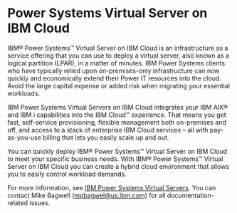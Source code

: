 # Power Systems Virtual Server on IBM Cloud
IBM® Power Systems™ Virtual Server on IBM Cloud is an infrastructure as a service offering that you can use to deploy a virtual server, also known as a logical partition (LPAR), in a matter of minutes. IBM Power Systems clients who have typically relied upon on-premises-only infrastructure can now quickly and economically extend their Power IT resources into the cloud. Avoid the large capital expense or added risk when migrating your essential workloads.

IBM Power Systems Virtual Servers on IBM Cloud integrates your IBM AIX® and IBM i capabilities into the IBM Cloud™ experience. That means you get fast, self-service provisioning, flexible management both on-premises and off, and access to a stack of enterprise IBM Cloud services – all with pay-as-you-use billing that lets you easily scale up and out.

You can quickly deploy IBM® Power Systems™ Virtual Server on IBM Cloud to meet your specific business needs. With IBM® Power Systems™ Virtual Server on IBM Cloud you can create a hybrid cloud environment that allows you to easily control workload demands.

For more information, see [IBM Power Systems Virtual Servers](https://cloud.ibm.com/docs/infrastructure/power-iaas?topic=power-iaas-getting-started). You can contact Mike Bagwell (mpbagwel@us.ibm.com) for all documentation-related issues.

